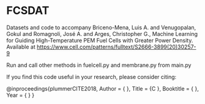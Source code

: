 # FCSDAT
Datasets and code to accompany Briceno-Mena, Luis A. and Venugopalan, Gokul and Romagnoli, José A. and Arges, Christopher G., Machine Learning for Guiding High-Temperature PEM Fuel Cells with Greater Power Density. Available at https://www.cell.com/patterns/fulltext/S2666-3899(20)30257-9

Run and call other methods in fuelcell.py and membrane.py from main.py

If you find this code useful in your research, please consider citing:


@inproceedings{plummerCITE2018,
Author = { },
Title = {C },
Booktitle  = { },
Year = { }
}
